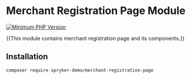 # Merchant Registration Page Module
[![Minimum PHP Version](https://img.shields.io/badge/php-%3E%3D%208.2-8892BF.svg)](https://php.net/)

{{This module contains merchant registration page and its components.}}

## Installation

```
composer require spryker-demo/merchant-registration-page
```
